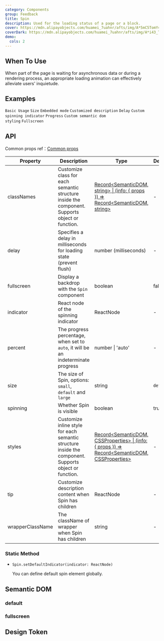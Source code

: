 ```yaml
---
category: Components
group: Feedback
title: Spin
description: Used for the loading status of a page or a block.
cover: https://mdn.alipayobjects.com/huamei_7uahnr/afts/img/A*5mC5TomY4B0AAAAAAAAAAAAADrJ8AQ/original
coverDark: https://mdn.alipayobjects.com/huamei_7uahnr/afts/img/A*i43_ToFrL8YAAAAAAAAAAAAADrJ8AQ/original
demo:
  cols: 2
---
```


## When To Use

When part of the page is waiting for asynchronous data or during a rendering process, an appropriate loading animation can effectively alleviate users' inquietude.

## Examples

<!-- prettier-ignore -->
<code src="./demo/basic.tsx">Basic Usage</code>
<code src="./demo/size.tsx">Size</code>
<code src="./demo/nested.tsx">Embedded mode</code>
<code src="./demo/tip.tsx">Customized description</code>
<code src="./demo/delayAndDebounce.tsx">Delay</code>
<code src="./demo/custom-indicator.tsx">Custom spinning indicator</code>
<code src="./demo/percent.tsx" version="5.18.0">Progress</code>
<code src="./demo/style-class.tsx" version="6.0.0">Custom semantic dom styling</code>
<code src="./demo/fullscreen.tsx">Fullscreen</code>

## API

Common props ref：[Common props](/docs/react/common-props)

| Property | Description | Type | Default | Version |
| --- | --- | --- | --- | --- |
| classNames | Customize class for each semantic structure inside the component. Supports object or function. | [Record<SemanticDOM, string> \| (info: { props }) => Record<SemanticDOM, string>](#semantic-dom) | - |  |
| delay | Specifies a delay in milliseconds for loading state (prevent flush) | number (milliseconds) | - |
| fullscreen | Display a backdrop with the `Spin` component | boolean | false | 5.11.0 |
| indicator | React node of the spinning indicator | ReactNode | - |  |
| percent | The progress percentage, when set to `auto`, it will be an indeterminate progress | number \| 'auto' | - | 5.18.0 |
| size | The size of Spin, options: `small`, `default` and `large` | string | `default` |  |
| spinning | Whether Spin is visible | boolean | true |  |
| styles | Customize inline style for each semantic structure inside the component. Supports object or function. | [Record<SemanticDOM, CSSProperties> \| (info: { props }) => Record<SemanticDOM, CSSProperties>](#semantic-dom) | - |  |
| tip | Customize description content when Spin has children | ReactNode | - |  |
| wrapperClassName | The className of wrapper when Spin has children | string | - |  |

### Static Method

- `Spin.setDefaultIndicator(indicator: ReactNode)`

  You can define default spin element globally.

## Semantic DOM

### default

<code src="./demo/_semantic.tsx" simplify="true"></code>

### fullscreen

<code src="./demo/_semantic_fullscreen.tsx" simplify="true"></code>

## Design Token

<ComponentTokenTable component="Spin"></ComponentTokenTable>

